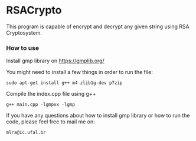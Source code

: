 # RSACrypto
This program is capable of encrypt and decrypt any given string using RSA Cryptosystem.

### How to use

Install gmp library on https://gmplib.org/

You might need to install a few things in order to run the file:
```
sudo apt-get install g++ m4 zlib1g-dev p7zip
```

Compile the index.cpp file using g++
```
g++ main.cpp -lgmpxx -lgmp
```

If you have any questions about how to install gmp library or how to run the code, please feel free to mail me on:
```
mlra@ic.ufal.br
```